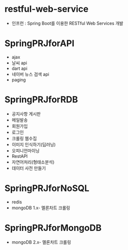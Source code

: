 # restful-web-service
- 인프런 : Spring Boot를 이용한 RESTful Web Services 개발

# SpringPRJforAPI
- ajax
- 날씨 api 
- dart api
- 네이버 뉴스 검색 api
- paging

# SpringPRJforRDB
- 공지사항 게시판 
- 메일발송 
- 회원가입
- 로그인
- 크롤링 웹수집 
- 이미지 인식하기(딥러닝) 
- 오피니언마이닝
- RestAPI
- 자연어처리(형태소분석)
- 데이터 사전 만들기

# SpringPRJforNoSQL
- redis 
- mongoDB 1.x- 멜론차트 크롤링 

# SpringPRJforMongoDB
- mongoDB 2.x- 멜론차트 크롤링 

